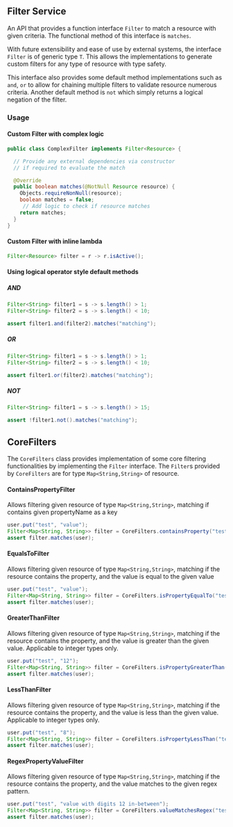 ## Filter Service

An API that provides a function interface `Filter` to match a resource with given criteria.
The functional method of this interface is `matches`.

With future extensibility and ease of use by external systems, the interface `Filter` is of
generic type `T`. This allows the implementations to generate custom filters for any type of
resource with type safety.

This interface also provides some default method implementations such as `and`, `or`
to allow for chaining multiple filters to validate resource numerous criteria. Another
default method is `not` which simply returns a logical negation of the filter. 

### Usage
#### Custom Filter with complex logic

```java
public class ComplexFilter implements Filter<Resource> {

  // Provide any external dependencies via constructor 
  // if required to evaluate the match

  @Override
  public boolean matches(@NotNull Resource resource) {
    Objects.requireNonNull(resource);
    boolean matches = false;
     // Add logic to check if resource matches
    return matches;
  }
}
```

#### Custom Filter with inline lambda

```java
Filter<Resource> filter = r -> r.isActive(); 
```

#### Using logical operator style default methods

##### _AND_
```java
Filter<String> filter1 = s -> s.length() > 1;
Filter<String> filter2 = s -> s.length() < 10;

assert filter1.and(filter2).matches("matching");
``` 
##### _OR_
```java
Filter<String> filter1 = s -> s.length() > 1;
Filter<String> filter2 = s -> s.length() < 10;

assert filter1.or(filter2).matches("matching");
```
##### _NOT_
```java
Filter<String> filter1 = s -> s.length() > 15;

assert !filter1.not().matches("matching");
```

## CoreFilters

The `CoreFilters` class provides implementation of some core filtering functionalities by
implementing the `Filter` interface. The `Filter`s provided by `CoreFilters` are for type
`Map<String,String>` of resource.    

#### ContainsPropertyFilter

Allows filtering given resource of type `Map<String,String>`, matching if contains given 
propertyName as a key
```java
user.put("test", "value");
Filter<Map<String, String>> filter = CoreFilters.containsProperty("test");
assert filter.matches(user);
```

#### EqualsToFilter

Allows filtering given resource of type `Map<String,String>`, matching if the resource
contains the property, and the value is equal to the given value
```java
user.put("test", "value");
Filter<Map<String, String>> filter = CoreFilters.isPropertyEqualTo("test", "value");
assert filter.matches(user);
```

#### GreaterThanFilter

Allows filtering given resource of type `Map<String,String>`, matching if the resource
contains the property, and the value is greater than the given value. Applicable to integer
types only.
```java
user.put("test", "12");
Filter<Map<String, String>> filter = CoreFilters.isPropertyGreaterThan("test", "10");
assert filter.matches(user);
```

#### LessThanFilter

Allows filtering given resource of type `Map<String,String>`, matching if the resource
contains the property, and the value is less than the given value. Applicable to integer
types only.
```java
user.put("test", "8");
Filter<Map<String, String>> filter = CoreFilters.isPropertyLessThan("test", "10");
assert filter.matches(user);
```

#### RegexPropertyValueFilter

Allows filtering given resource of type `Map<String,String>`, matching if the resource
contains the property, and the value matches to the given regex pattern.
```java
user.put("test", "value with digits 12 in-between");
Filter<Map<String, String>> filter = CoreFilters.valueMatchesRegex("test", "(.)*(\\d)(.)*");
assert filter.matches(user);
```
